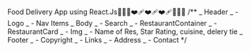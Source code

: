 Food Delivery App using React.Js🍴🍴🍴❤️‍🩹❤️‍🩹❤️‍🩹😋😋😋
/\*\*
_ Header
_ - Logo
_ - Nav Items
_ Body
_ - Search
_ - RestaurantContainer
_ - RestaurantCard
_ - Img
_ - Name of Res, Star Rating, cuisine, delery tie
_ Footer
_ - Copyright
_ - Links
_ - Address
_ - Contact
\*/
